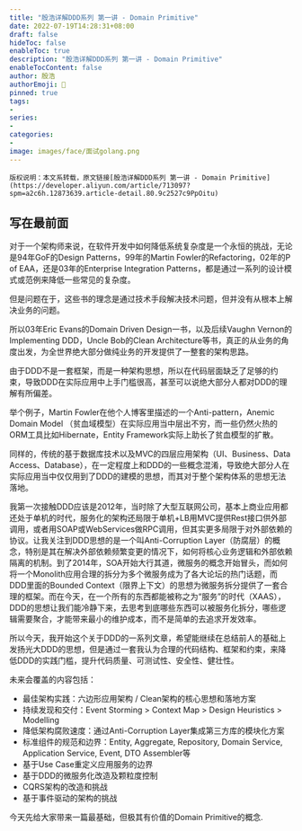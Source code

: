 ```yaml
---
title: "殷浩详解DDD系列 第一讲 - Domain Primitive"
date: 2022-07-19T14:28:31+08:00
draft: false
hideToc: false
enableToc: true
description: "殷浩详解DDD系列 第一讲 - Domain Primitive"
enableTocContent: false
author: 殷浩
authorEmoji: 🎅
pinned: true
tags:
- 
series:
- 
categories:
- 
image: images/face/面试golang.png
---
```


    版权说明：本文系转载，原文链接[殷浩详解DDD系列 第一讲 - Domain Primitive](https://developer.aliyun.com/article/713097?spm=a2c6h.12873639.article-detail.80.9c2527c9PpOitu)

## 写在最前面
对于一个架构师来说，在软件开发中如何降低系统复杂度是一个永恒的挑战，无论是94年GoF的Design Patterns，99年的Martin Fowler的Refactoring，02年的P of EAA，还是03年的Enterprise Integration Patterns，都是通过一系列的设计模式或范例来降低一些常见的复杂度。

但是问题在于，这些书的理念是通过技术手段解决技术问题，但并没有从根本上解决业务的问题。

所以03年Eric Evans的Domain Driven Design一书，以及后续Vaughn Vernon的Implementing DDD，Uncle Bob的Clean Architecture等书，真正的从业务的角度出发，为全世界绝大部分做纯业务的开发提供了一整套的架构思路。

由于DDD不是一套框架，而是一种架构思想，所以在代码层面缺乏了足够的约束，导致DDD在实际应用中上手门槛很高，甚至可以说绝大部分人都对DDD的理解有所偏差。

举个例子，Martin Fowler在他个人博客里描述的一个Anti-pattern，Anemic Domain Model （贫血域模型）在实际应用当中层出不穷，而一些仍然火热的ORM工具比如Hibernate，Entity Framework实际上助长了贫血模型的扩散。

同样的，传统的基于数据库技术以及MVC的四层应用架构（UI、Business、Data Access、Database），在一定程度上和DDD的一些概念混淆，导致绝大部分人在实际应用当中仅仅用到了DDD的建模的思想，而其对于整个架构体系的思想无法落地。

我第一次接触DDD应该是2012年，当时除了大型互联网公司，基本上商业应用都还处于单机的时代，服务化的架构还局限于单机+LB用MVC提供Rest接口供外部调用，或者用SOAP或WebServices做RPC调用，但其实更多局限于对外部依赖的协议。让我关注到DDD思想的是一个叫Anti-Corruption Layer（防腐层）的概念，特别是其在解决外部依赖频繁变更的情况下，如何将核心业务逻辑和外部依赖隔离的机制。到了2014年，SOA开始大行其道，微服务的概念开始冒头，而如何将一个Monolith应用合理的拆分为多个微服务成为了各大论坛的热门话题，而DDD里面的Bounded Context（限界上下文）的思想为微服务拆分提供了一套合理的框架。而在今天，在一个所有的东西都能被称之为“服务”的时代（XAAS），DDD的思想让我们能冷静下来，去思考到底哪些东西可以被服务化拆分，哪些逻辑需要聚合，才能带来最小的维护成本，而不是简单的去追求开发效率。

所以今天，我开始这个关于DDD的一系列文章，希望能继续在总结前人的基础上发扬光大DDD的思想，但是通过一套我认为合理的代码结构、框架和约束，来降低DDD的实践门槛，提升代码质量、可测试性、安全性、健壮性。

未来会覆盖的内容包括：

* 最佳架构实践：六边形应用架构 / Clean架构的核心思想和落地方案
* 持续发现和交付：Event Storming > Context Map > Design Heuristics > Modelling
* 降低架构腐败速度：通过Anti-Corruption Layer集成第三方库的模块化方案
* 标准组件的规范和边界：Entity, Aggregate, Repository, Domain Service, Application Service, Event, DTO Assembler等
* 基于Use Case重定义应用服务的边界
* 基于DDD的微服务化改造及颗粒度控制
* CQRS架构的改造和挑战
* 基于事件驱动的架构的挑战

今天先给大家带来一篇最基础，但极其有价值的Domain Primitive的概念.